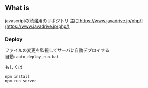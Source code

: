 ## What is

javascriptの勉強用のリポジトリ
主に[https://www.javadrive.jp/php/](https://www.javadrive.jp/php/)

### Deploy  
ファイルの変更を監視してサーバに自動デプロイする  
自動: `auto_deploy_run.bat`

  
もしくは  
```
npm install
npm run server
```


